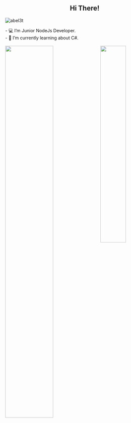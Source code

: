 <h2 align="center">  Hi There!</h3>
<p align="left"> <img src="https://komarev.com/ghpvc/?username=abel3t" alt="abel3t"/> </p>
<div>
    - 💻 I’m Junior NodeJs Developer.<br/>
    - 🌱 I’m currently learning about C#.<br/>
</div>

<br />

<img align="left" width="55%" src="https://github-readme-stats.vercel.app/api?username=abel3t&show_icons=true"/>
<img align='right' width="40%" src="https://github-readme-stats.vercel.app/api/top-langs?username=abel3t&layout=compact"/>
